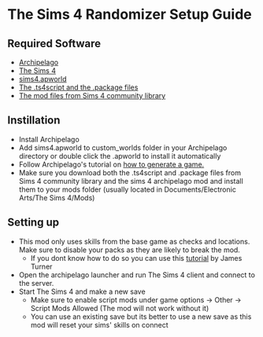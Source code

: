 # The Sims 4 Randomizer Setup Guide

## Required Software
- [Archipelago](https://github.com/ArchipelagoMW/Archipelago/releases/latest)
- [The Sims 4](https://store.steampowered.com/app/1222670/The_Sims_4/)
- [sims4.apworld](https://github.com/meaomeaomeaoo/Archipelago/releases)
- [The .ts4script and the .package files](https://github.com/meaomeaomeaoo/Sims4ArchipelagoMod/releases)
- [The mod files from Sims 4 community library](https://github.com/ColonolNutty/Sims4CommunityLibrary/releases)

## Instillation
- Install Archipelago
- Add sims4.apworld to custom_worlds folder in your Archipelago directory or double click the .apworld to install it automatically
- Follow Archipelago's tutorial on [how to generate a game.](https://archipelago.gg/tutorial/Archipelago/setup/en)
- Make sure you download both the .ts4script and .package files from Sims 4 community library and the sims 4 archipelago mod and install them to your mods folder (usually located in Documents/Electronic Arts/The Sims 4/Mods)

## Setting up
- This mod only uses skills from the base game as checks and locations. Make sure to disable your packs as they are likely to break the mod. 
  * If you dont know how to do so you can use this [tutorial](https://jamesturner.yt/disablepacks) by James Turner
- Open the archipelago launcher and run The Sims 4 client and connect to the server.
- Start The Sims 4 and make a new save
  * Make sure to enable script mods under game options -> Other -> Script Mods Allowed (The mod will not work without it)
  * You can use an existing save but its better to use a new save as this mod will reset your sims' skills on connect
